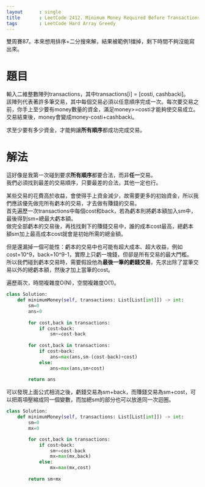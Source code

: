 ```yaml
--- 
layout      : single
title       : LeetCode 2412. Minimum Money Required Before Transactions
tags        : LeetCode Hard Array Greedy
---
```

雙周賽87。本來想用排序+二分搜來解，結果被範例1擋掉，剩下時間不夠沒能寫出來。  

# 題目
輸入二維整數陣列transactions，其中transactions[i] = [costi, cashbacki]。  
該陣列代表著許多筆交易，其中每個交易必須以任意順序完成一次。每次要交易之前，你手上至少要有money數量的資金，滿足money>=costi才能夠使交易成立。交易結束後，money會變成money-costi+cashbacki。  

求至少要有多少資金，才能夠讓**所有順序**都成功完成交易。  

# 解法
這好像是我第一次碰到要求**所有順序**都要合法，而非**任一**交易。  
我們必須找到最差的交易順序，只要最差的合法，其他一定也行。  

某些交易的花費高於收益，會使得手上資金減少，故需要更多的初始資金，所以我們應該優先做完所有虧本的交易，才去做有賺錢的交易。  
首先遍歷一次transactions中每個cost和back，若為虧本則將虧本額加入sm中，最後得到sm=總最大虧本額。  
做完全部虧本的交易後，再找找剩下的賺錢交易中，誰的成本cost最高，總虧本額sm加上最高成本cost就會是初始所需的總金額。  

但是還漏掉一個可能性：虧本的交易中也可能有超大成本、超大收益，例如cost=10^9，back=10^9-1，實際上只虧一塊錢，但卻是所有交易的最大門檻。  
所以我們碰到虧本交易時，需要假設他為**最後一筆的虧錢交易**，先求出除了當筆交易以外的總虧本額，然後才加上當筆的cost。  

遍歷兩次，時間複雜度O(N)，空間複雜度O(1)。  

```python
class Solution:
    def minimumMoney(self, transactions: List[List[int]]) -> int:
        sm=0
        ans=0
        
        for cost,back in transactions:
            if cost>back:
                sm+=cost-back
                
        for cost,back in transactions:
            if cost>back:
                ans=max(ans,sm-(cost-back)+cost)
            else:
                ans=max(ans,sm+cost)   
        
        return ans
```

可以發現上面公式相消之後，虧錢交易為sm+back，而賺錢交易為sm+cost，可以把兩項壓縮成同一個變數，而加總sm的部分也可以放進同一次迴圈。  

```python
class Solution:
    def minimumMoney(self, transactions: List[List[int]]) -> int:
        sm=0
        mx=0

        for cost,back in transactions:
            if cost>back:
                sm+=cost-back
                mx=max(mx,back)
            else:
                mx=max(mx,cost)   
        
        return sm+mx
```